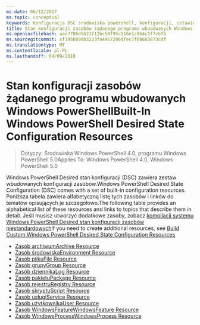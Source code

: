 ```yaml
---
ms.date: 06/12/2017
ms.topic: conceptual
keywords: Konfiguracja DSC środowiska powershell, konfiguracji, ustawienia
title: Stan konfiguracji zasobów żądanego programu wbudowanych Windows PowerShell
ms.openlocfilehash: aac7786d5621f12bc50f95c516e1c964c1f7cbf6
ms.sourcegitcommit: cf195b090b3223fa4917206dfec7f0b603873cdf
ms.translationtype: MT
ms.contentlocale: pl-PL
ms.lasthandoff: 04/09/2018
---
```

# <a name="built-in-windows-powershell-desired-state-configuration-resources"></a><span data-ttu-id="7e3fd-103">Stan konfiguracji zasobów żądanego programu wbudowanych Windows PowerShell</span><span class="sxs-lookup"><span data-stu-id="7e3fd-103">Built-In Windows PowerShell Desired State Configuration Resources</span></span>

> <span data-ttu-id="7e3fd-104">Dotyczy: Środowiska Windows PowerShell 4.0, programu Windows PowerShell 5.0</span><span class="sxs-lookup"><span data-stu-id="7e3fd-104">Applies To: Windows PowerShell 4.0, Windows PowerShell 5.0</span></span>

<span data-ttu-id="7e3fd-105">Windows PowerShell Desired stan konfiguracji (DSC) zawiera zestaw wbudowanych konfiguracji zasobów.</span><span class="sxs-lookup"><span data-stu-id="7e3fd-105">Windows PowerShell Desired State Configuration (DSC) comes with a set of built-in configuration resources.</span></span> <span data-ttu-id="7e3fd-106">Poniższa tabela zawiera alfabetyczną listę tych zasobów i linków do tematów opisujących je szczegółowo.</span><span class="sxs-lookup"><span data-stu-id="7e3fd-106">The following table provides an alphabetical list of these resources and links to topics that describe them in detail.</span></span> <span data-ttu-id="7e3fd-107">Jeśli musisz utworzyć dodatkowe zasoby, zobacz [kompilacji systemu Windows PowerShell Desired stan konfiguracji zasobów niestandardowych](authoringResource.md)</span><span class="sxs-lookup"><span data-stu-id="7e3fd-107">If you need to create additional resources, see [Build Custom Windows PowerShell Desired State Configuration Resources](authoringResource.md)</span></span>

* [<span data-ttu-id="7e3fd-108">Zasób archiwum</span><span class="sxs-lookup"><span data-stu-id="7e3fd-108">Archive Resource</span></span>](archiveResource.md)
* [<span data-ttu-id="7e3fd-109">Zasób środowiska</span><span class="sxs-lookup"><span data-stu-id="7e3fd-109">Environment Resource</span></span>](environmentResource.md)
* [<span data-ttu-id="7e3fd-110">Zasób pliku</span><span class="sxs-lookup"><span data-stu-id="7e3fd-110">File Resource</span></span>](fileResource.md)
* [<span data-ttu-id="7e3fd-111">Zasób grupy</span><span class="sxs-lookup"><span data-stu-id="7e3fd-111">Group Resource</span></span>](groupResource.md)
* [<span data-ttu-id="7e3fd-112">Zasób dziennika</span><span class="sxs-lookup"><span data-stu-id="7e3fd-112">Log Resource</span></span>](logResource.md)
* [<span data-ttu-id="7e3fd-113">Zasób pakietu</span><span class="sxs-lookup"><span data-stu-id="7e3fd-113">Package Resource</span></span>](packageResource.md)
* [<span data-ttu-id="7e3fd-114">Zasób rejestru</span><span class="sxs-lookup"><span data-stu-id="7e3fd-114">Registry Resource</span></span>](registryResource.md)
* [<span data-ttu-id="7e3fd-115">Zasób skryptu</span><span class="sxs-lookup"><span data-stu-id="7e3fd-115">Script Resource</span></span>](scriptResource.md)
* [<span data-ttu-id="7e3fd-116">Zasób usługi</span><span class="sxs-lookup"><span data-stu-id="7e3fd-116">Service Resource</span></span>](serviceResource.md)
* [<span data-ttu-id="7e3fd-117">Zasób użytkownika</span><span class="sxs-lookup"><span data-stu-id="7e3fd-117">User Resource</span></span>](userResource.md)
* [<span data-ttu-id="7e3fd-118">Zasób WindowsFeature</span><span class="sxs-lookup"><span data-stu-id="7e3fd-118">WindowsFeature Resource</span></span>](windowsfeatureResource.md)
* [<span data-ttu-id="7e3fd-119">Zasób WindowsProcess</span><span class="sxs-lookup"><span data-stu-id="7e3fd-119">WindowsProcess Resource</span></span>](windowsProcessResource.md)